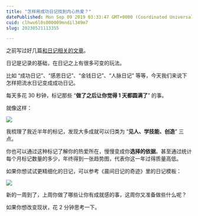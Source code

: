 ```yaml
---
title: "怎样用成功日记找到内心热爱？"
datePublished: Mon Sep 09 2019 03:33:47 GMT+0000 (Coordinated Universal Time)
cuid: clhwv6l0s000009mndil349m7
slug: 20230521113355

---
```


之前写过好几篇[和日记相关的文章](http://mp.weixin.qq.com/s?__biz=MzI3MzU5MDA1OQ==&mid=2247485152&idx=1&sn=63acbd015770119d0de5d4da01d2b615&chksm=eb21b4a4dc563db21e0d22e0d6cc3d4c4f8c82e5e7e50632bfdc2acb0bb3d62dd3fb5aab87e4&scene=21#wechat_redirect)。

日记是记录的基础，在日记之上有很多可变的玩法。

比如 “成功日记”、“感恩日记”、“金钱日记”、“人脉日记” 等等，今天我们来说下怎样把流水日记变成成功日记。

每天多花 30 秒钟，标记那些 “**做了之后让你觉得 1 天都圆满了**” 的事。

就像这样：

![](https://cdn.hashnode.com/res/hashnode/image/upload/v1684640005013/126e28e2-0775-4eed-970c-880b2a144e7e.png)

我梳理了我近半年的标记，发现大多成就可以归类为 “**见人、学技能、创造**” 三点。

你也可以通过这种标记了解你的热爱所在，慢慢变成你**选择的依据**。甚至通过统计每个月标记数量的多少，年终得到一张趋势图，代表你这一年过得质量高低。

如果你想试试更精细化的日记，可以参考《晨间日记的奇迹》里的日记模板：

![](https://cdn.hashnode.com/res/hashnode/image/upload/v1684640012564/d377de0f-bc16-4451-8c97-6a2ae27dc5dc.jpeg)

新的一周到了，上周你做了哪些让你有成就感的事，这周你又准备做些什么呢？

如果你想改变现状，花 2 分钟思考一下。